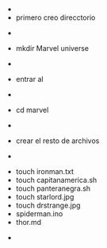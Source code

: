 -
-  primero creo direcctorio 
-  ``` bash
-  mkdir Marvel universe
-  ```
- entrar al 
-  ``` bash
+  cd marvel 
-   ```
-  crear el resto de archivos 
-  ``` bash
- touch ironman.txt 
- touch capitanamerica.sh
- touch panteranegra.sh 
- touch starlord.jpg
- touch drstrange.jpg 
- spiderman.ino
- thor.md 
- ```
